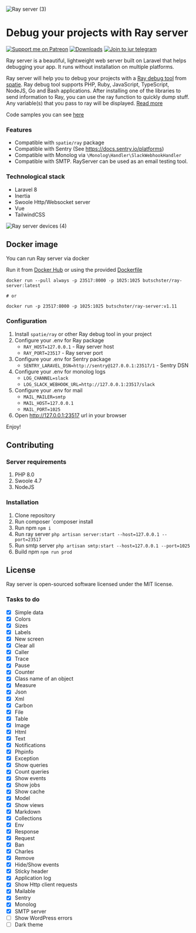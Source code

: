 ![Ray server (3)](https://user-images.githubusercontent.com/773481/130154416-cc7d84e7-086e-4f35-b136-9a9f5ee55974.png)


# Debug your projects with Ray server

[![Support me on Patreon](https://img.shields.io/endpoint.svg?url=https%3A%2F%2Fshieldsio-patreon.vercel.app%2Fapi%3Fusername%3Dbutschster%26type%3Dpatrons&style=flat)](https://patreon.com/butschster)
[![Downloads](https://img.shields.io/docker/pulls/butschster/ray-server.svg)](https://hub.docker.com/repository/docker/butschster/ray-server)
[![Join to iur telegram](https://img.shields.io/badge/telegram-Join-blue)](https://t.me/rayserver)

Ray server is a beautiful, lightweight web server built on Laravel that helps debugging your app. It runs without
installation on multiple platforms.

Ray server will help you to debug your projects with a [Ray debug tool](https://github.com/spatie/ray)
from [spatie](https://spatie.be/). Ray debug tool supports PHP, Ruby, JavaScript, TypeScript, NodeJS, Go and Bash
applications. After installing one of the libraries to send information to Ray, you can use the ray function to quickly
dump stuff. Any variable(s) that you pass to ray will be displayed. [Read more](https://spatie.be/docs/ray/v1/introduction)

Code samples you can see [here](https://github.com/butschster/ray-server-test/tree/master/tests/Feature)

### Features

- Compatible with `spatie/ray` package
- Compatible with Sentry (See https://docs.sentry.io/platforms)
- Compatible with Monolog via `\Monolog\Handler\SlackWebhookHandler`
- Compatible with SMTP. RayServer can be used as an email testing tool.

### Technological stack

- Laravel 8
- Inertia
- Swoole Http/Websocket server
- Vue
- TailwindCSS

![Ray server devices (4)](https://user-images.githubusercontent.com/773481/130154428-ad856cff-6d2e-423c-afa8-43ce579ef490.png)


## Docker image

You can run Ray server via docker

Run it from [Docker Hub](https://hub.docker.com/repository/docker/butschster/ray-server) or using the
provided [Dockerfile](https://github.com/butschster/ray-server/blob/master/Dockerfile)

```
docker run --pull always -p 23517:8000 -p 1025:1025 butschster/ray-server:latest

# or 

docker run -p 23517:8000 -p 1025:1025 butschster/ray-server:v1.11
```

### Configuration

1. Install `spatie/ray` or other Ray debug tool in your project
2. Configure your .env for Ray package
    - `RAY_HOST=127.0.0.1` - Ray server host
    - `RAY_PORT=23517` - Ray server port
4. Configure your .env for Sentry package
    - `SENTRY_LARAVEL_DSN=http://sentry@127.0.0.1:23517/1` - Sentry DSN
5. Configure your .env for monolog logs
    - `LOG_CHANNEL=slack`
    - `LOG_SLACK_WEBHOOK_URL=http://127.0.0.1:23517/slack`
5. Configure your .env for mail
    - `MAIL_MAILER=smtp`
    - `MAIL_HOST=127.0.0.1`
    - `MAIL_PORT=1025`
6. Open http://127.0.0.1:23517 url in your browser

Enjoy!

## Contributing

### Server requirements

1. PHP 8.0
2. Swoole 4.7
3. NodeJS

### Installation

1. Clone repository
2. Run composer `composer install
3. Run npm `npm i`
4. Run ray server `php artisan server:start --host=127.0.0.1 --port=23517`
4. Run smtp server `php artisan smtp:start --host=127.0.0.1 --port=1025`
5. Build npm `npm run prod`

## License

Ray server is open-sourced software licensed under the MIT license.

### Tasks to do

- [x] Simple data
- [x] Colors
- [x] Sizes
- [x] Labels
- [x] New screen
- [x] Clear all
- [x] Caller
- [x] Trace
- [x] Pause
- [x] Counter
- [x] Class name of an object
- [x] Measure
- [x] Json
- [x] Xml
- [x] Carbon
- [x] File
- [x] Table
- [x] Image
- [x] Html
- [x] Text
- [x] Notifications
- [x] Phpinfo
- [x] Exception
- [x] Show queries
- [x] Count queries
- [x] Show events
- [x] Show jobs
- [x] Show cache
- [x] Model
- [x] Show views
- [x] Markdown
- [x] Collections
- [x] Env
- [x] Response
- [x] Request
- [x] Ban
- [x] Charles
- [x] Remove
- [x] Hide/Show events
- [x] Sticky header
- [x] Application log
- [x] Show Http client requests
- [x] Mailable
- [x] Sentry
- [x] Monolog
- [x] SMTP server
- [ ] Show WordPress errors
- [ ] Dark theme
